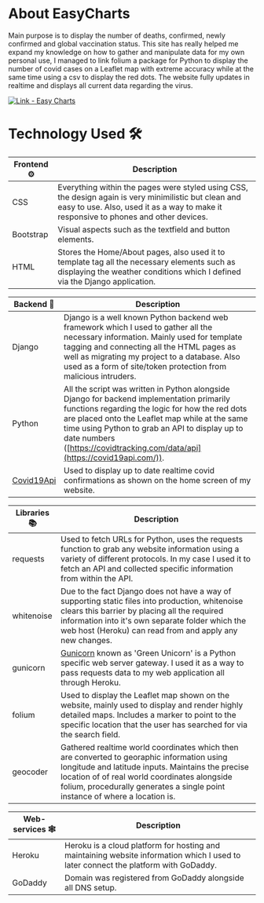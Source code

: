 # About EasyCharts
Main purpose is to display the number of deaths, confirmed, newly confirmed and global vaccination status. This site has really helped me expand my knowledge on how to gather and manipulate data for my own personal use, I managed to link folium
a package for Python to display the number of covid cases on a Leaflet map with extreme accuracy while at the same time using a csv to display the red dots. The website fully updates in realtime and displays all current data regarding the virus.

[![Link - Easy Charts](https://img.shields.io/badge/Link-EAsy-Charts-3693F3?style=for-the-badge&logo=<svg+role%3D"img"+viewBox%3D"0+0+24+24"+xmlns%3D"http%3A%2F%2Fwww.w3.org%2F2000%2Fsvg"><title>iCloud<%2Ftitle><path+d%3D"M13.762+4.29a6.51+6.51+0+0+0-5.669+3.332+3.571+3.571+0+0+0-1.558-.36+3.571+3.571+0+0+0-3.516+3A4.918+4.918+0+0+0+0+14.796a4.918+4.918+0+0+0+4.92+4.914+4.93+4.93+0+0+0+.617-.045h14.42c2.305-.272+4.041-2.258+4.043-4.589v-.009a4.594+4.594+0+0+0-3.727-4.508+6.51+6.51+0+0+0-6.511-6.27z"%2F><%2Fsvg>)](https://www.easycharts.herokuapp.com)
# Technology Used :hammer_and_wrench:

Frontend :gear:| Description|
-------|------------|
CSS    | Everything within the pages were styled using CSS, the design again is very minimilistic but clean and easy to use. Also, used it as a way to make it responsive to phones and other devices. 
Bootstrap| Visual aspects such as the textfield and button elements.
HTML   | Stores the Home/About pages, also used it to template tag all the necessary elements such as displaying the weather conditions which I defined via the Django application.

Backend :toolbox:| Description|
-------|------------|
Django | Django is a well known Python backend web framework which I used to gather all the necessary information. Mainly used for template tagging and connecting all the HTML pages as well as migrating my project to a database. Also used as a form of site/token protection from malicious intruders.
Python | All the script was written in Python alongside Django for backend implementation primarily functions regarding the logic for how the red dots are placed onto the Leaflet map while at the same time using Python to grab an API to display up to date numbers ([https://covidtracking.com/data/api](https://covid19api.com/)).
[Covid19Api](https://covid19api.com/) | Used to display up to date realtime covid confirmations as shown on the home screen of my website.

Libraries :books:| Description|
-------|------------|
requests  | Used to fetch URLs for Python, uses the requests function to grab any website information using a variety of different protocols. In my case I used it to fetch an API and collected specific information from within the API.
whitenoise| Due to the fact Django does not have a way of supporting static files into production, whitenoise clears this barrier by placing all the required information into it's own separate folder which the web host (Heroku) can read from and apply any new changes.
gunicorn| [Gunicorn](https://github.com/benoitc/gunicorn) known as 'Green Unicorn' is a Python specific web server gateway. I used it as a way to pass requests data to my web application all through Heroku.
folium | Used to display the Leaflet map shown on the website, mainly used to display and render highly detailed maps. Includes a marker to point to the specific location that the user has searched for via the search field.
geocoder | Gathered realtime world coordinates which then are converted to georaphic information using longitude and latitude inputs. Maintains the precise location of of real world coordinates alongside folium, procedurally generates a single point instance of where a location is.

Web-services :spider_web:| Description|
-------|------------|
Heroku | Heroku is a cloud platform for hosting and maintaining website information which I used to later connect the platform with GoDaddy. 
GoDaddy| Domain was registered from GoDaddy alongside all DNS setup.
